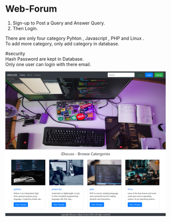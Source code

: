 # Web-Forum <br/>

1) Sign-up to Post a Query and  Answer Query. <br/>
2) Then Login. <br/>

There are only four category Pyhton , Javascript , PHP and Linux . <br/>
To add more category, only add category in database. <br/>

#security <br/>
 Hash Password are kept in Database. <br/>
 Only one user can login with there email. <br/>
 
![name-of-you-image](https://raw.githubusercontent.com/Rahul-icoder/Web-Forum/main/Forum_Home_shot.png)

